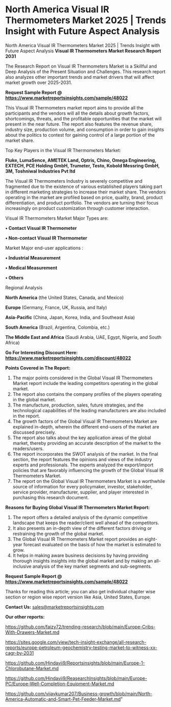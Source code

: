# North America Visual IR Thermometers Market 2025 | Trends Insight with Future Aspect Analysis
North America Visual IR Thermometers Market 2025 | Trends Insight with Future Aspect Analysis
<strong>Visual IR Thermometers Market Research Report 2031</strong>

The Research Report on Visual IR Thermometers Market is a Skillful and Deep Analysis of the Present Situation and Challenges. This research report also analyzes other important trends and market drivers that will affect market growth over 2025-2031.

<strong>Request Sample Report @ <a href=https://www.marketreportsinsights.com/sample/48022>https://www.marketreportsinsights.com/sample/48022</a></strong>

This Visual IR Thermometers market report aims to provide all the participants and the vendors will all the details about growth factors, shortcomings, threats, and the profitable opportunities that the market will present in the near future. The report also features the revenue share, industry size, production volume, and consumption in order to gain insights about the politics to contest for gaining control of a large portion of the market share.

Top Key Players in the Visual IR Thermometers Market:

<strong>Fluke, LumaSence, AMETEK Land, Optris, Chino, Omega Engineering, EXTECH, PCE Holding GmbH, Trumeter, Testo, Kobold Messring GmbH, 3M, Toshniwal Industries Pvt ltd</strong>

The Visual IR Thermometers Industry is severely competitive and fragmented due to the existence of various established players taking part in different marketing strategies to increase their market share. The vendors operating in the market are profiled based on price, quality, brand, product differentiation, and product portfolio. The vendors are turning their focus increasingly on product customization through customer interaction.

Visual IR Thermometers Market Major Types are:

<strong>•  Contact Visual IR Thermometer

•  Non-contact Visual IR Thermometer</strong>

Market Major end-user applications :

<strong>•  Industrial Measurement

•  Medical Measurement

•  Others</strong>

Regional Analysis

</u><strong><b>North America</b></strong> (the United States, Canada, and Mexico)

<strong><b>Europe </b></strong>(Germany, France, UK, Russia, and Italy)

<strong><b>Asia-Pacific</b></strong> (China, Japan, Korea, India, and Southeast Asia)

<strong><b>South America</b></strong> (Brazil, Argentina, Colombia, etc.)

<strong><b>The Middle East and Africa</b></strong> (Saudi Arabia, UAE, Egypt, Nigeria, and South Africa)

<strong>Go For Interesting Discount Here: <a href=https://www.marketreportsinsights.com/discount/48022>https://www.marketreportsinsights.com/discount/48022</a></strong>

<strong>Points Covered in The Report:</strong>
<ol>
  <li>The major points considered in the Global Visual IR Thermometers Market report include the leading competitors operating in the global market.</li>
  <li>The report also contains the company profiles of the players operating in the global market.</li>
  <li>The manufacture, production, sales, future strategies, and the technological capabilities of the leading manufacturers are also included in the report.</li>
  <li>The growth factors of the Global Visual IR Thermometers Market are explained in-depth, wherein the different end-users of the market are discussed precisely.</li>
  <li>The report also talks about the key application areas of the global market, thereby providing an accurate description of the market to the readers/users.</li>
  <li>The report incorporates the SWOT analysis of the market. In the final section, the report features the opinions and views of the industry experts and professionals. The experts analyzed the export/import policies that are favorably influencing the growth of the Global Visual IR Thermometers Market.</li>
  <li>The report on the Global Visual IR Thermometers Market is a worthwhile source of information for every policymaker, investor, stakeholder, service provider, manufacturer, supplier, and player interested in purchasing this research document.</li>
</ol>
<strong>Reasons for Buying Global Visual IR Thermometers Market Report:</strong>

<ol>
  <li>The report offers a detailed analysis of the dynamic competitive landscape that keeps the reader/client well ahead of the competitors.</li>
  <li>It also presents an in-depth view of the different factors driving or restraining the growth of the global market.</li>
  <li>The Global Visual IR Thermometers Market report provides an eight-year forecast evaluated on the basis of how the market is estimated to grow.</li>
  <li>It helps in making aware business decisions by having providing thorough insights insights into the global market and by making an all-inclusive analysis of the key market segments and sub-segments.</li>
</ol>
<strong>Request Sample Report @ <a href=https://www.marketreportsinsights.com/sample/48022>https://www.marketreportsinsights.com/sample/48022</a></strong>


Thanks for reading this article; you can also get individual chapter wise section or region wise report version like Asia, United States, Europe.

<strong>Contact Us:</strong>
sales@marketreportsinsights.com

<strong>Our other reports:</strong>

<a href=https://github.com/faizy72/trending-research/blob/main/Europe-Cribs-With-Drawers-Market.md>https://github.com/faizy72/trending-research/blob/main/Europe-Cribs-With-Drawers-Market.md</a>

<a href=https://sites.google.com/view/tech-insight-exchange/all-research-reports/europe-petroleum-geochemistry-testing-market-to-witness-xx-cagr-by-2031>https://sites.google.com/view/tech-insight-exchange/all-research-reports/europe-petroleum-geochemistry-testing-market-to-witness-xx-cagr-by-2031</a>

<a href=https://github.com/Hindavii9/Reportsinsights/blob/main/Europe-1-Chlorobutane-Market.md>https://github.com/Hindavii9/Reportsinsights/blob/main/Europe-1-Chlorobutane-Market.md</a>

<a href=https://github.com/Hindavii9/ReasearchInsights/blob/main/Europe-PC/Europe-Well-Completion-Equipment-Market.md>https://github.com/Hindavii9/ReasearchInsights/blob/main/Europe-PC/Europe-Well-Completion-Equipment-Market.md</a>

<a href=https://github.com/vijaykumar207/Business-growth/blob/main/North-America-Automatic-and-Smart-Pet-Feeder-Market.md>https://github.com/vijaykumar207/Business-growth/blob/main/North-America-Automatic-and-Smart-Pet-Feeder-Market.md</a>"
